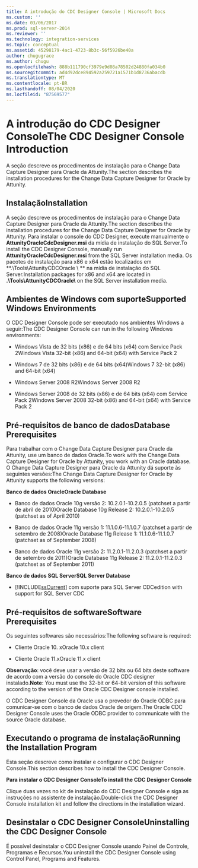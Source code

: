 ```yaml
---
title: A introdução do CDC Designer Console | Microsoft Docs
ms.custom: ''
ms.date: 03/06/2017
ms.prod: sql-server-2014
ms.reviewer: ''
ms.technology: integration-services
ms.topic: conceptual
ms.assetid: 45298179-4ac1-4723-8b3c-56f5926be40a
author: chugugrace
ms.author: chugu
ms.openlocfilehash: 888b111790cf3979e9d08a78502d24880fa034b0
ms.sourcegitcommit: ad4d92dce894592a259721a1571b1d8736abacdb
ms.translationtype: MT
ms.contentlocale: pt-BR
ms.lasthandoff: 08/04/2020
ms.locfileid: "87569577"
---
```

# <a name="the-cdc-designer-console-introduction"></a><span data-ttu-id="97ec0-102">A introdução do CDC Designer Console</span><span class="sxs-lookup"><span data-stu-id="97ec0-102">The CDC Designer Console Introduction</span></span>
  <span data-ttu-id="97ec0-103">A seção descreve os procedimentos de instalação para o Change Data Capture Designer para Oracle da Attunity.</span><span class="sxs-lookup"><span data-stu-id="97ec0-103">The section describes the installation procedures for the Change Data Capture Designer for Oracle by Attunity.</span></span>  
  
## <a name="installation"></a><span data-ttu-id="97ec0-104">Instalação</span><span class="sxs-lookup"><span data-stu-id="97ec0-104">Installation</span></span>  
 <span data-ttu-id="97ec0-105">A seção descreve os procedimentos de instalação para o Change Data Capture Designer para Oracle da Attunity.</span><span class="sxs-lookup"><span data-stu-id="97ec0-105">The section describes the installation procedures for the Change Data Capture Designer for Oracle by Attunity.</span></span> <span data-ttu-id="97ec0-106">Para instalar o console do CDC Designer, execute manualmente o **AttunityOracleCdcDesigner.msi** da mídia de instalação do SQL Server.</span><span class="sxs-lookup"><span data-stu-id="97ec0-106">To install the CDC Designer Console, manually run **AttunityOracleCdcDesigner.msi** from the SQL Server installation media.</span></span>  <span data-ttu-id="97ec0-107">Os pacotes de instalação para x86 e x64 estão localizados em \*\*.\Tools\AttunityCDCOracle \\ \*\* na mídia de instalação do SQL Server.</span><span class="sxs-lookup"><span data-stu-id="97ec0-107">Installation packages for x86 and x64 are located in **.\Tools\AttunityCDCOracle\\** on the SQL Server installation media.</span></span>  
  
## <a name="supported-windows-environments"></a><span data-ttu-id="97ec0-108">Ambientes de Windows com suporte</span><span class="sxs-lookup"><span data-stu-id="97ec0-108">Supported Windows Environments</span></span>  
 <span data-ttu-id="97ec0-109">O CDC Designer Console pode ser executado nos ambientes Windows a seguir:</span><span class="sxs-lookup"><span data-stu-id="97ec0-109">The CDC Designer Console can run in the following Windows environments:</span></span>  
  
-   <span data-ttu-id="97ec0-110">Windows Vista de 32 bits (x86) e de 64 bits (x64) com Service Pack 2</span><span class="sxs-lookup"><span data-stu-id="97ec0-110">Windows Vista 32-bit (x86) and 64-bit (x64) with Service Pack 2</span></span>  
  
-   <span data-ttu-id="97ec0-111">Windows 7 de 32 bits (x86) e de 64 bits (x64)</span><span class="sxs-lookup"><span data-stu-id="97ec0-111">Windows 7 32-bit (x86) and 64-bit (x64)</span></span>  
  
-   <span data-ttu-id="97ec0-112">Windows Server 2008 R2</span><span class="sxs-lookup"><span data-stu-id="97ec0-112">Windows Server 2008 R2</span></span>  
  
-   <span data-ttu-id="97ec0-113">Windows Server 2008 de 32 bits (x86) e de 64 bits (x64) com Service Pack 2</span><span class="sxs-lookup"><span data-stu-id="97ec0-113">Windows Server 2008 32-bit (x86) and 64-bit (x64) with Service Pack 2</span></span>  
  
## <a name="database-prerequisites"></a><span data-ttu-id="97ec0-114">Pré-requisitos de banco de dados</span><span class="sxs-lookup"><span data-stu-id="97ec0-114">Database Prerequisites</span></span>  
 <span data-ttu-id="97ec0-115">Para trabalhar com o Change Data Capture Designer para Oracle da Attunity, use um banco de dados Oracle.</span><span class="sxs-lookup"><span data-stu-id="97ec0-115">To work with the Change Data Capture Designer for Oracle by Attunity, you work with an Oracle database.</span></span> <span data-ttu-id="97ec0-116">O Change Data Capture Designer para Oracle da Attunity dá suporte às seguintes versões:</span><span class="sxs-lookup"><span data-stu-id="97ec0-116">The Change Data Capture Designer for Oracle by Attunity supports the following versions:</span></span>  
  
 <span data-ttu-id="97ec0-117">**Banco de dados Oracle**</span><span class="sxs-lookup"><span data-stu-id="97ec0-117">**Oracle Database**</span></span>  
  
-   <span data-ttu-id="97ec0-118">Banco de dados Oracle 10g versão 2: 10.2.0.1-10.2.0.5 (patchset a partir de abril de 2010)</span><span class="sxs-lookup"><span data-stu-id="97ec0-118">Oracle Database 10g Release 2: 10.2.0.1-10.2.0.5 (patchset as of April 2010)</span></span>  
  
-   <span data-ttu-id="97ec0-119">Banco de dados Oracle 11g versão 1: 11.1.0.6-11.1.0.7 (patchset a partir de setembro de 2008)</span><span class="sxs-lookup"><span data-stu-id="97ec0-119">Oracle Database 11g Release 1: 11.1.0.6-11.1.0.7 (patchset as of September 2008)</span></span>  
  
-   <span data-ttu-id="97ec0-120">Banco de dados Oracle 11g versão 2: 11.2.0.1-11.2.0.3 (patchset a partir de setembro de 2011)</span><span class="sxs-lookup"><span data-stu-id="97ec0-120">Oracle Database 11g Release 2: 11.2.0.1-11.2.0.3 (patchset as of September 2011)</span></span>  
  
 <span data-ttu-id="97ec0-121">**Banco de dados SQL Server**</span><span class="sxs-lookup"><span data-stu-id="97ec0-121">**SQL Server Database**</span></span>  
  
-   [!INCLUDE[ssCurrent](../../includes/sscurrent-md.md)] <span data-ttu-id="97ec0-122">com suporte para SQL Server CDC</span><span class="sxs-lookup"><span data-stu-id="97ec0-122">edition with support for SQL Server CDC</span></span>  
  
## <a name="software-prerequisites"></a><span data-ttu-id="97ec0-123">Pré-requisitos de software</span><span class="sxs-lookup"><span data-stu-id="97ec0-123">Software Prerequisites</span></span>  
 <span data-ttu-id="97ec0-124">Os seguintes softwares são necessários:</span><span class="sxs-lookup"><span data-stu-id="97ec0-124">The following software is required:</span></span>  
  
-   <span data-ttu-id="97ec0-125">Cliente Oracle 10. x</span><span class="sxs-lookup"><span data-stu-id="97ec0-125">Oracle 10.x client</span></span>  
  
-   <span data-ttu-id="97ec0-126">Cliente Oracle 11.x</span><span class="sxs-lookup"><span data-stu-id="97ec0-126">Oracle 11.x client</span></span>  
  
 <span data-ttu-id="97ec0-127">**Observação**: você deve usar a versão de 32 bits ou 64 bits deste software de acordo com a versão do console do Oracle CDC designer instalado.</span><span class="sxs-lookup"><span data-stu-id="97ec0-127">**Note**: You must use the 32-bit or 64-bit version of this software according to the version of the Oracle CDC Designer console installed.</span></span>  
  
 <span data-ttu-id="97ec0-128">O CDC Designer Console da Oracle usa o provedor do Oracle ODBC para comunicar-se com o banco de dados Oracle de origem.</span><span class="sxs-lookup"><span data-stu-id="97ec0-128">The Oracle CDC Designer Console uses the Oracle ODBC provider to communicate with the source Oracle database.</span></span>  
  
## <a name="running-the-installation-program"></a><span data-ttu-id="97ec0-129">Executando o programa de instalação</span><span class="sxs-lookup"><span data-stu-id="97ec0-129">Running the Installation Program</span></span>  
 <span data-ttu-id="97ec0-130">Esta seção descreve como instalar e configurar o CDC Designer Console.</span><span class="sxs-lookup"><span data-stu-id="97ec0-130">This section describes how to install the CDC Designer Console.</span></span>  
  
 <span data-ttu-id="97ec0-131">**Para instalar o CDC Designer Console**</span><span class="sxs-lookup"><span data-stu-id="97ec0-131">**To install the CDC Designer Console**</span></span>  
  
 <span data-ttu-id="97ec0-132">Clique duas vezes no kit de instalação do CDC Designer Console e siga as instruções no assistente de instalação.</span><span class="sxs-lookup"><span data-stu-id="97ec0-132">Double-click the CDC Designer Console installation kit and follow the directions in the installation wizard.</span></span>  
  
## <a name="uninstalling-the-cdc-designer-console"></a><span data-ttu-id="97ec0-133">Desinstalar o CDC Designer Console</span><span class="sxs-lookup"><span data-stu-id="97ec0-133">Uninstalling the CDC Designer Console</span></span>  
 <span data-ttu-id="97ec0-134">É possível desinstalar o CDC Designer Console usando Painel de Controle, Programas e Recursos.</span><span class="sxs-lookup"><span data-stu-id="97ec0-134">You uninstall the CDC Designer Console using Control Panel, Programs and Features.</span></span>  
  
  
